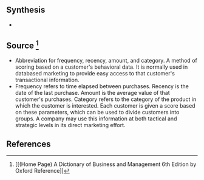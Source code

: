 ## Synthesis
- 
## Source [^1]
- Abbreviation for frequency, recency, amount, and category. A method of scoring based on a customer's behavioral data. It is normally used in databased marketing to provide easy access to that customer's transactional information.
- Frequency refers to time elapsed between purchases. Recency is the date of the last purchase. Amount is the average value of that customer's purchases. Category refers to the category of the product in which the customer is interested. Each customer is given a score based on these parameters, which can be used to divide customers into groups. A company may use this information at both tactical and strategic levels in its direct marketing effort.
## References

[^1]: [[(Home Page) A Dictionary of Business and Management 6th Edition by Oxford Reference]]